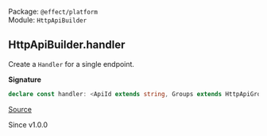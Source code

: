 Package: `@effect/platform`<br />
Module: `HttpApiBuilder`<br />

## HttpApiBuilder.handler

Create a `Handler` for a single endpoint.

**Signature**

```ts
declare const handler: <ApiId extends string, Groups extends HttpApiGroup.HttpApiGroup.Any, ApiError, ApiR, const GroupName extends Groups["identifier"], const Name extends HttpApiGroup.HttpApiGroup.EndpointsWithName<Groups, GroupName>["name"], R>(_api: HttpApi.HttpApi<ApiId, Groups, ApiError, ApiR>, _groupName: GroupName, _name: Name, f: HttpApiEndpoint.HttpApiEndpoint.HandlerWithName<HttpApiGroup.HttpApiGroup.EndpointsWithName<Groups, GroupName>, Name, ApiError | HttpApiGroup.HttpApiGroup.ErrorWithName<Groups, GroupName>, R>) => HttpApiEndpoint.HttpApiEndpoint.HandlerWithName<HttpApiGroup.HttpApiGroup.EndpointsWithName<Groups, GroupName>, Name, ApiError | HttpApiGroup.HttpApiGroup.ErrorWithName<Groups, GroupName>, R>
```

[Source](https://github.com/Effect-TS/effect/tree/main/packages/platform/src/HttpApiBuilder.ts#L528)

Since v1.0.0